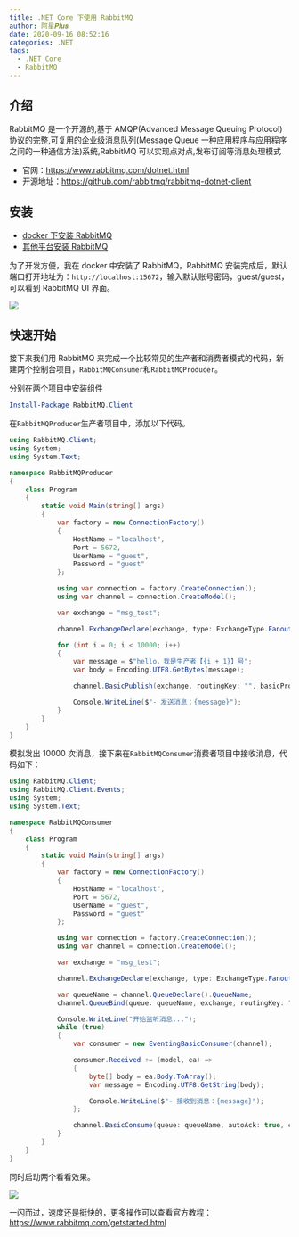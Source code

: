 ```yaml
---
title: .NET Core 下使用 RabbitMQ
author: 阿星𝑷𝒍𝒖𝒔
date: 2020-09-16 08:52:16
categories: .NET
tags:
  - .NET Core
  - RabbitMQ
---
```


## 介绍

RabbitMQ 是一个开源的,基于 AMQP(Advanced Message Queuing Protocol)协议的完整,可复用的企业级消息队列(Message Queue 一种应用程序与应用程序之间的一种通信方法)系统,RabbitMQ 可以实现点对点,发布订阅等消息处理模式

- 官网：<https://www.rabbitmq.com/dotnet.html>
- 开源地址：<https://github.com/rabbitmq/rabbitmq-dotnet-client>

## 安装

- [docker 下安装 RabbitMQ](../docker/repo/rabbitmq.md)
- [其他平台安装 RabbitMQ](https://www.rabbitmq.com/download.html)

为了开发方便，我在 docker 中安装了 RabbitMQ，RabbitMQ 安装完成后，默认端口打开地址为：`http://localhost:15672`，输入默认账号密码，guest/guest，可以看到 RabbitMQ UI 界面。

![ ](/images/dotnet/rabbitmq-in-dotnet-01.png)

## 快速开始

接下来我们用 RabbitMQ 来完成一个比较常见的生产者和消费者模式的代码，新建两个控制台项目，`RabbitMQConsumer`和`RabbitMQProducer`。

分别在两个项目中安装组件

```PowerShell
Install-Package RabbitMQ.Client
```

在`RabbitMQProducer`生产者项目中，添加以下代码。

```csharp
using RabbitMQ.Client;
using System;
using System.Text;

namespace RabbitMQProducer
{
    class Program
    {
        static void Main(string[] args)
        {
            var factory = new ConnectionFactory()
            {
                HostName = "localhost",
                Port = 5672,
                UserName = "guest",
                Password = "guest"
            };

            using var connection = factory.CreateConnection();
            using var channel = connection.CreateModel();

            var exchange = "msg_test";

            channel.ExchangeDeclare(exchange, type: ExchangeType.Fanout);

            for (int i = 0; i < 10000; i++)
            {
                var message = $"hello，我是生产者【{i + 1}】号";
                var body = Encoding.UTF8.GetBytes(message);

                channel.BasicPublish(exchange, routingKey: "", basicProperties: null, body: body);

                Console.WriteLine($"- 发送消息：{message}");
            }
        }
    }
}
```

模拟发出 10000 次消息，接下来在`RabbitMQConsumer`消费者项目中接收消息，代码如下：

```csharp
using RabbitMQ.Client;
using RabbitMQ.Client.Events;
using System;
using System.Text;

namespace RabbitMQConsumer
{
    class Program
    {
        static void Main(string[] args)
        {
            var factory = new ConnectionFactory()
            {
                HostName = "localhost",
                Port = 5672,
                UserName = "guest",
                Password = "guest"
            };

            using var connection = factory.CreateConnection();
            using var channel = connection.CreateModel();

            var exchange = "msg_test";

            channel.ExchangeDeclare(exchange, type: ExchangeType.Fanout);

            var queueName = channel.QueueDeclare().QueueName;
            channel.QueueBind(queue: queueName, exchange, routingKey: "");

            Console.WriteLine("开始监听消息...");
            while (true)
            {
                var consumer = new EventingBasicConsumer(channel);

                consumer.Received += (model, ea) =>
                {
                    byte[] body = ea.Body.ToArray();
                    var message = Encoding.UTF8.GetString(body);

                    Console.WriteLine($"- 接收到消息：{message}");
                };

                channel.BasicConsume(queue: queueName, autoAck: true, consumer: consumer);
            }
        }
    }
}
```

同时启动两个看看效果。

![ ](/images/dotnet/rabbitmq-in-dotnet-02.png)

一闪而过，速度还是挺快的，更多操作可以查看官方教程：<https://www.rabbitmq.com/getstarted.html>
